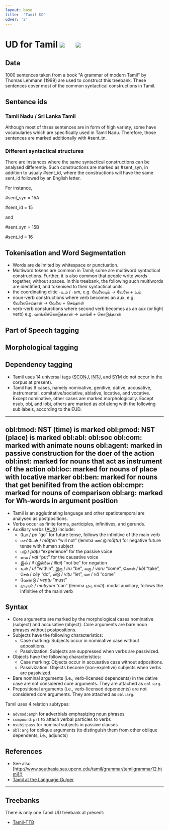 ```yaml
---
layout: base
title:  'Tamil UD'
udver: '2'
---
```


# UD for Tamil <span class="flagspan"><img class="flag" src="../../flags/svg/IN.svg" /></span> <span class="flagspan" style="padding-left:1em"><img class="flag" src="../../flags/svg/LK.svg" /></span>

## Data
1000 sentences taken from a book "A grammar of modern Tamil" by Thomas Lehmann (1999) are used to construct this treebank. These sentences cover most of the common syntactical constructions in Tamil.

## Sentence ids
### Tamil Nadu / Sri Lanka Tamil
Although most of thses sentences are in form of high variety, some have vocabularies which are specifically used in Tamil Nadu. Therefore, those sentences are marked additionally with #sent_tn.

### Different syntactical structures
There are instances where the same syntactical constructions can be analysed differently. Such constructions are marked as #sent_syn, in addition to usualy #sent_id, where the constructions will have the same sent_id followed by an English letter.

For instance, 

#sent_syn = 15A

#sent_id = 15

and

#sent_syn = 15B

#sent_id = 16

## Tokenisation and Word Segmentation

* Words are delimited by whitespace or punctuation.
* Multiword tokens are common in Tamil; some are multiword syntactical constructions. Further, it is also common that people write words together, without spaces. In this treebank, the following such multiwords are identified, and tokenised to their syntactical units. 
 * the coordinating clitic -உம் / _-um_,  e.g. வேலையும் -> வேலை + உம்
 * noun-verb constructions where verb becomes an aux, e.g. வேலைசெய்தாள் -> வேலை + செய்தாள்
 * verb-verb consturctions where second verb becomes as an aux (or light verb) e.g. வாங்கிக்கொடுத்தான் -> வாங்கி + கொடுத்தான்

## Part of Speech tagging



## Morphological tagging



## Dependency tagging

* Tamil uses 14 universal tags ([SCONJ](), [INTJ](), and [SYM]() do not occur in the corpus at present).
* Tamil has 9 cases, namely nominative, genitive, dative, accusative, instrumental, comitative/sociative, ablative, locative, and vocative. Except nominative, other cases are marked morphologically. Except nsub, obj, and iobj, others are marked as obl along with the following sub labels, according to the EUD.

---
obl:tmod: NST (time) is marked 
obl:pmod: NST (place) is marked 
obl:abl: 
obl:soc
obl:com: marked with animate nouns
obl:agent: marked in passive construction for the doer of the action
obl:inst:  marked for nouns that act as instrument of the action 
obl:loc: marked for nouns of place with locative marker
obl:ben: marked for nouns that get benifited from the action
obl:cmpr: marked for nouns of comparison 
obl:arg: marked for Wh-words in argument position
---

* Tamil is an agglutinating language and other spatiotemporal are analysed as postpositions.
* Verbs occur as finite forms, participles, infinitives, and gerunds.
* Auxiliary verbs ([AUX]()) include:
  * போ / _po_ “go” for future tense, follows the infinitive of the main verb
  * மாட்டேன் / _māṭṭen_ “will not” (lemma மாட்டு _māṭṭu_) for negative future tense with human subject
  * படு / _paṭu_ “experience” for the passive voice
  * வை / _vai_ “put” for the causative voice
  * இல் / _il_ (இல்லை / _illai_) “not be” for negation
  * உள் / _uḷ_ “within”, இரு / _iru_ “be”, வரு / _varu_ “come”, கொள் / _kòḷ_ “take”, செய் / _cèy_ “do”, விடு / _viṭu_ “let”, வா / _vā_ “come”
  * வேண்டு / _veṇṭu_ “must”
  * முடியும் / _muṭiyum_ “can” (lemma முடி _muṭi_): modal auxiliary, follows the infinitive of the main verb

## Syntax

* Core arguments are marked by the morphological cases nominative (subject) and accusative (object).
  Core arguments are bare noun phrases without postpositions.
* Subjects have the following characteristics:
  * Case marking: Subjects occur in nominative case without adpositions.
  * Passivization: Subjects are suppressed when verbs are passivized.
* Objects have the following characteristics:
  * Case marking: Objects occur in accusative case without adpositions.
  * Passivization: Objects become (non-expletive) subjects when verbs are passivized.
* Bare nominal arguments (i.e., verb-licensed dependents) in the dative case are not considered core arguments. They are attached as `obl:arg`.
* Prepositional arguments (i.e., verb-licensed dependents) are not considered core arguments. They are attached as `obl:arg`.

Tamil uses 4 relation subtypes:
* `advmod:emph` for adverbials emphasizing noun phrases
* `compound:prt` to attach verbal particles to verbs
* `nsubj:pass` for nominal subjects in passive clauses
* `obl:arg` for oblique arguments (to distinguish them from other oblique dependents, i.e., adjuncts)

## References

* See also [http://www.southasia.sas.upenn.edu/tamil/grammar/tamilgrammar12.html]()
* [Tamil at the Language Gulper](http://www.languagesgulper.com/eng/Tamil.html)

---

## Treebanks

There is only one Tamil UD treebank at present:

  * [Tamil-TTB](../treebanks/ta_ttb/index.html)
